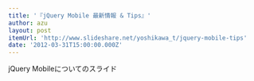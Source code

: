```yaml
---
title: '『jQuery Mobile 最新情報 & Tips』'
author: azu
layout: post
itemUrl: 'http://www.slideshare.net/yoshikawa_t/jquery-mobile-tips'
date: '2012-03-31T15:00:00.000Z'
---
```

jQuery Mobileについてのスライド
